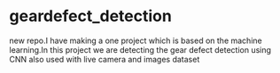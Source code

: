 # geardefect_detection
new repo.I have making a one project which is based on the machine learning.In this project we are detecting the gear defect detection using CNN also used with live camera and  images dataset
